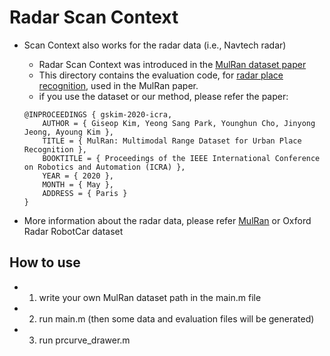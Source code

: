 # Radar Scan Context 

- Scan Context also works for the radar data (i.e., Navtech radar) 
    - Radar Scan Context was introduced in the [MulRan dataset paper](https://irap.kaist.ac.kr/publications/gskim-2020-icra.pdf)
    - This directory contains the evaluation code, for [radar place recognition](https://sites.google.com/view/mulran-pr/radar-place-recognition), used in the MulRan paper. 
    - if you use the dataset or our method, please refer the paper:
    ```
    @INPROCEEDINGS { gskim-2020-icra,
        AUTHOR = { Giseop Kim, Yeong Sang Park, Younghun Cho, Jinyong Jeong, Ayoung Kim },
        TITLE = { MulRan: Multimodal Range Dataset for Urban Place Recognition },
        BOOKTITLE = { Proceedings of the IEEE International Conference on Robotics and Automation (ICRA) },
        YEAR = { 2020 },
        MONTH = { May },
        ADDRESS = { Paris }
    }
    ```
    
- More information about the radar data, please refer [MulRan](https://sites.google.com/view/mulran-pr/home) or Oxford Radar RobotCar dataset 
    
## How to use 
- 1. write your own MulRan dataset path in the main.m file 
- 2. run main.m (then some data and evaluation files will be generated)
- 3. run prcurve_drawer.m 
